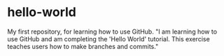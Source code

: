 # hello-world
My first repository, for learning how to use GitHub.
"I am learning how to use GitHub and am completing the
'Hello World' tutorial. This exercise teaches users
how to make branches and commits."
